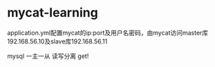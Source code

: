 # mycat-learning

application.yml配置mycat的ip:port及用户名密码，由mycat访问master库192.168.56.10及slave库192.168.56.11

mysql 一主一从 读写分离 get!
